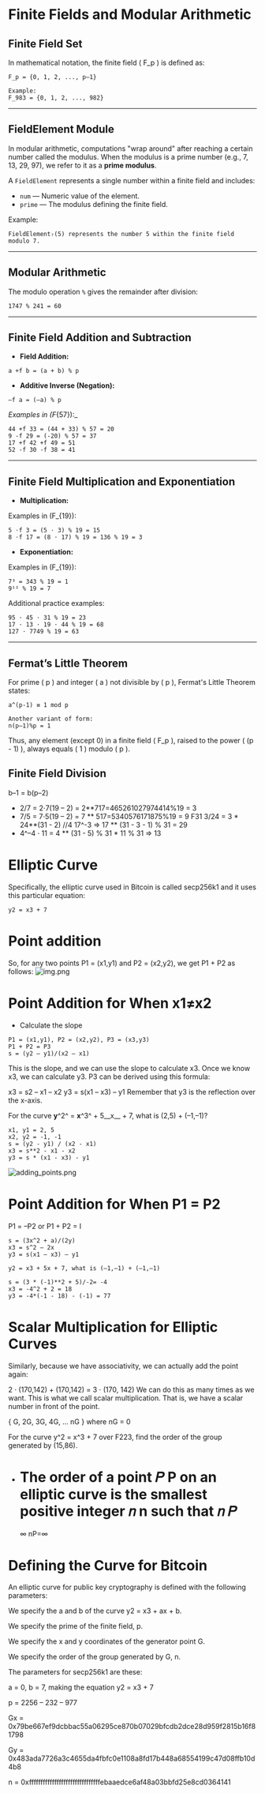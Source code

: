 # Finite Fields and Modular Arithmetic

## Finite Field Set

In mathematical notation, the finite field \( F_p \) is defined as:

```
F_p = {0, 1, 2, ..., p–1}

Example:
F_983 = {0, 1, 2, ..., 982}
```

---

## FieldElement Module

In modular arithmetic, computations "wrap around" after reaching a certain number called the modulus. When the modulus
is a prime number (e.g., 7, 13, 29, 97), we refer to it as a **prime modulus**.

A `FieldElement` represents a single number within a finite field and includes:

- `num` — Numeric value of the element.
- `prime` — The modulus defining the finite field.

Example:

```
FieldElement₇(5) represents the number 5 within the finite field modulo 7.
```

---

## Modular Arithmetic

The modulo operation `%` gives the remainder after division:

```
1747 % 241 = 60
```

---

## Finite Field Addition and Subtraction

- **Field Addition:**

```
a +f b = (a + b) % p
```

- **Additive Inverse (Negation):**

```
–f a = (–a) % p
```

_Examples in \(F_{57}\):_

```
44 +f 33 = (44 + 33) % 57 = 20
9 -f 29 = (-20) % 57 = 37
17 +f 42 +f 49 = 51
52 -f 30 -f 38 = 41
```

---

## Finite Field Multiplication and Exponentiation

- **Multiplication:**

Examples in \(F_{19}\):

```
5 ⋅f 3 = (5 ⋅ 3) % 19 = 15
8 ⋅f 17 = (8 ⋅ 17) % 19 = 136 % 19 = 3
```

- **Exponentiation:**

Examples in \(F_{19}\):

```
7³ = 343 % 19 = 1
9¹² % 19 = 7
```

Additional practice examples:

```
95 ⋅ 45 ⋅ 31 % 19 = 23
17 ⋅ 13 ⋅ 19 ⋅ 44 % 19 = 68
127 ⋅ 7749 % 19 = 63
```

---

## Fermat’s Little Theorem

For prime \( p \) and integer \( a \) not divisible by \( p \), Fermat's Little Theorem states:

```
a^(p-1) ≡ 1 mod p

Another variant of form:
n(p–1)%p = 1
```

Thus, any element (except 0) in a finite field \( F_p \), raised to the power \( (p - 1) \), always equals \( 1 \)
modulo \( p \).

## Finite Field Division

b–1 = b(p–2)

- 2/7 = 2⋅7(19 – 2) = 2**717=465261027974414%19 = 3
- 7/5 = 7⋅5(19 – 2) = 7 ** 517=5340576171875%19 = 9
  F31
  3/24 = 3 * 24**(31 - 2) //4
  17^-3 => 17 ** (31 - 3 - 1) % 31 = 29
- 4^–4 ⋅ 11 = 4 ** (31 - 5) % 31 * 11 % 31 => 13

# Elliptic Curve

Specifically, the elliptic curve used in Bitcoin is called secp256k1 and it uses this particular equation:

`y2 = x3 + 7`

# Point addition

So, for any two points P1 = (x1,y1) and P2 = (x2,y2), we get P1 + P2 as follows:
![img.png](img.png)

# Point Addition for When x1≠x2

- Calculate the slope

```
P1 = (x1,y1), P2 = (x2,y2), P3 = (x3,y3)
P1 + P2 = P3
s = (y2 – y1)/(x2 – x1)
```

This is the slope, and we can use the slope to calculate x3. Once we know x3, we can calculate y3. P3 can be derived
using this formula:

x3 = s2 – x1 – x2
y3 = s(x1 – x3) – y1
Remember that y3 is the reflection over the x-axis.

For the curve __y__^2^ = __x__^3^ + 5__x__ + 7, what is (2,5) + (–1,–1)?

```
x1, y1 = 2, 5
x2, y2 = -1, -1
s = (y2 - y1) / (x2 - x1)
x3 = s**2 - x1 - x2
y3 = s * (x1 - x3) - y1
```

![adding_points.png](adding_points.png)

# Point Addition for When P1 = P2

P1 = –P2 or P1 + P2 = I

```
s = (3x^2 + a)/(2y)
x3 = s^2 – 2x
y3 = s(x1 – x3) – y1

y2 = x3 + 5x + 7, what is (–1,–1) + (–1,–1)

s = (3 * (-1)**2 + 5)/-2= -4
x3 = -4^2 + 2 = 18
y3 = -4*(-1 - 18) - (-1) = 77
```

# Scalar Multiplication for Elliptic Curves

Similarly, because we have associativity, we can actually add the point again:

2 ⋅ (170,142) + (170,142) = 3 ⋅ (170, 142)
We can do this as many times as we want. This is what we call scalar multiplication. That is, we have a scalar number in
front of the point.

{ G, 2G, 3G, 4G, ... nG } where nG = 0

For the curve y^2 = x^3 + 7 over F223,
find the order of the group generated by (15,86).

- The order of a point
  𝑃
  P on an elliptic curve is the smallest positive integer
  𝑛
  n such that
  𝑛
  𝑃
  =
  ∞
  nP=∞

# Defining the Curve for Bitcoin

An elliptic curve for public key cryptography is defined with the following parameters:

We specify the a and b of the curve y2 = x3 + ax + b.

We specify the prime of the finite field, p.

We specify the x and y coordinates of the generator point G.

We specify the order of the group generated by G, n.

The parameters for secp256k1 are these:

a = 0, b = 7, making the equation y2 = x3 + 7

p = 2256 – 232 – 977

Gx =
0x79be667ef9dcbbac55a06295ce870b07029bfcdb2dce28d959f2815b16f81798

Gy =
0x483ada7726a3c4655da4fbfc0e1108a8fd17b448a68554199c47d08ffb10d4b8

n = 0xfffffffffffffffffffffffffffffffebaaedce6af48a03bbfd25e8cd0364141